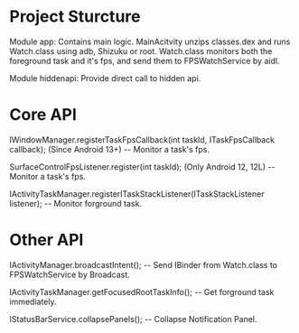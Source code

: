 # Project Sturcture
Module app: Contains main logic. MainAcitvity unzips classes.dex and runs Watch.class using adb, Shizuku or root. Watch.class monitors both the foreground task and it's fps, and send them to FPSWatchService by aidl.


Module hiddenapi: Provide direct call to hidden api.


# Core API
IWindowManager.registerTaskFpsCallback(int taskId, ITaskFpsCallback callback); (Since Android 13+) -- Monitor a task's fps.


SurfaceControlFpsListener.register(int taskId); (Only Android 12, 12L) -- Monitor a task's fps.


IActivityTaskManager.registerITaskStackListener(ITaskStackListener listener); -- Monitor forground task.


# Other API
IActivityManager.broadcastIntent(); -- Send IBinder from Watch.class to FPSWatchService by Broadcast.


IActivityTaskManager.getFocusedRootTaskInfo(); -- Get forground task immediately.


IStatusBarService.collapsePanels(); -- Collapse Notification Panel.
